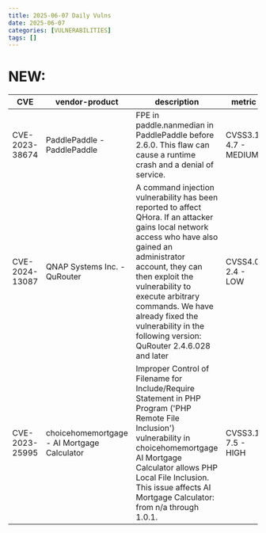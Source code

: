 ```yaml
---
title: 2025-06-07 Daily Vulns
date: 2025-06-07
categories: [VULNERABILITIES]
tags: []
---
```


# NEW:

| CVE            | vendor-product                              | description                                                                                                                                                                                                                                                                                                                         | metric                | Referenceurl                                                                                                                                                                       | title                                                      | GithubURL                                                                      |                                                                                                                                   |
| -------------- | ------------------------------------------- | ----------------------------------------------------------------------------------------------------------------------------------------------------------------------------------------------------------------------------------------------------------------------------------------------------------------------------------- | --------------------- | ---------------------------------------------------------------------------------------------------------------------------------------------------------------------------------- | ---------------------------------------------------------- | ------------------------------------------------------------------------------ | --------------------------------------------------------------------------------------------------------------------------------- |
| CVE-2023-38674 | PaddlePaddle - PaddlePaddle                 | FPE in paddle.nanmedian in PaddlePaddle before 2.6.0\. This flaw can cause a runtime crash and a denial of service.                                                                                                                                                                                                                 | CVSS3.1: 4.7 - MEDIUM | [0](https://github.com/PaddlePaddle/Paddle/blob/develop/security/advisory/pdsa-2023-006.md)                                                                                        | Exploitation: pocAutomatable: noTechnical Impact: partial  | FPE in paddle.nanmedian                                                        | [github](https://github.com/cisagov/vulnrichment/raw/a2b4ab8e88ebc3f6b23cd75b4f92b334c721d37a/2023%2F38xxx%2FCVE-2023-38674.json) |
| CVE-2024-13087 | QNAP Systems Inc. - QuRouter                | A command injection vulnerability has been reported to affect QHora. If an attacker gains local network access who have also gained an administrator account, they can then exploit the vulnerability to execute arbitrary commands. We have already fixed the vulnerability in the following version: QuRouter 2.4.6.028 and later | CVSS4.0: 2.4 - LOW    | [0](https://www.qnap.com/en/security-advisory/qsa-25-15)                                                                                                                           | Exploitation: noneAutomatable: noTechnical Impact: partial | QHora                                                                          | [github](https://github.com/cisagov/vulnrichment/raw/683c21f3b59a3ad63e1e89f5aa85a76b49552d85/2024%2F13xxx%2FCVE-2024-13087.json) |
| CVE-2023-25995 | choicehomemortgage - AI Mortgage Calculator | Improper Control of Filename for Include/Require Statement in PHP Program ('PHP Remote File Inclusion') vulnerability in choicehomemortgage AI Mortgage Calculator allows PHP Local File Inclusion. This issue affects AI Mortgage Calculator: from n/a through 1.0.1.                                                              | CVSS3.1: 7.5 - HIGH   | [0](https://patchstack.com/database/wordpress/plugin/ai-mortgage-calculator/vulnerability/wordpress-ai-mortgage-calculator-1-0-1-local-file-inclusion-vulnerability?%5Fs%5Fid=cve) | Exploitation: noneAutomatable: noTechnical Impact: total   | WordPress AI Mortgage Calculator <= 1.0.1 - Local File Inclusion Vulnerability | [github](https://github.com/cisagov/vulnrichment/raw/3bb7ecd798816339f287c5f6bfbb3b4111034420/2023%2F25xxx%2FCVE-2023-25995.json) |